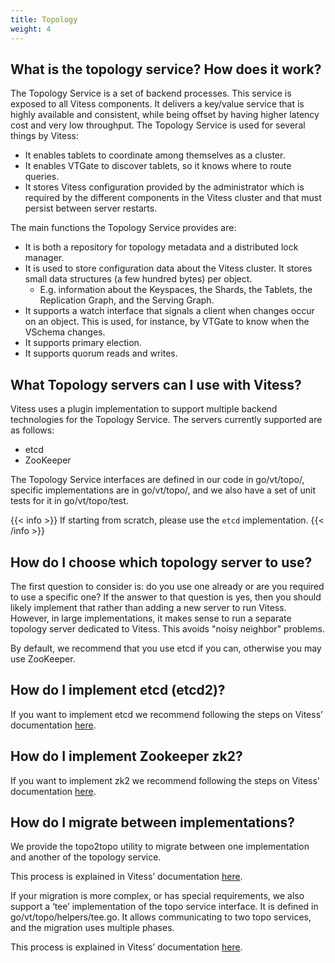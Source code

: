 ```yaml
---
title: Topology
weight: 4
---
```


## What is the topology service? How does it work?

The Topology Service is a set of backend processes. This service is exposed to all Vitess components. It delivers a key/value service that is highly available and consistent, while being offset by having higher latency cost and very low throughput. The Topology Service is used for several things by Vitess:

* It enables tablets to coordinate among themselves as a cluster.
* It enables VTGate to discover tablets, so it knows where to route queries.
* It stores Vitess configuration provided by the administrator which is required by the different components in the Vitess cluster and that must persist between server restarts.

The main functions the Topology Service provides are:

* It is both a repository for topology metadata and a distributed lock manager. 
* It is used to store configuration data about the Vitess cluster. It stores small data structures (a few hundred bytes) per object.
	* E.g. information about the Keyspaces, the Shards, the Tablets, the Replication Graph, and the Serving Graph. 
* It supports a watch interface that signals a client when changes occur on an object. This is used, for instance, by VTGate to know when the VSchema changes.
* It supports primary election.
* It supports quorum reads and writes.

## What Topology servers can I use with Vitess?

Vitess uses a plugin implementation to support multiple backend technologies for the Topology Service. The servers currently supported are as follows:
* etcd
* ZooKeeper

The Topology Service interfaces are defined in our code in go/vt/topo/, specific implementations are in go/vt/topo/<name>, and we also have a set of unit tests for it in go/vt/topo/test.

{{< info >}}
If starting from scratch, please use the `etcd` implementation.
{{< /info >}}

## How do I choose which topology server to use?

The first question to consider is: do you use one already or are you required to use a specific one? If the answer to that question is yes, then you should likely implement that rather than adding a new server to run Vitess.
However, in large implementations, it makes sense to run a separate topology server dedicated to Vitess. This avoids "noisy neighbor" problems.

By default, we recommend that you use etcd if you can, otherwise you may use ZooKeeper.

## How do I implement etcd (etcd2)?

If you want to implement etcd we recommend following the steps on Vitess’ documentation [here](https://vitess.io/docs/reference/features/topology-service/#etcd-etcd2-implementation-new-version-of-etcd).

## How do I implement Zookeeper zk2?

If you want to implement zk2 we recommend following the steps on Vitess’ documentation [here](https://vitess.io/docs/reference/features/topology-service/#zookeeper-zk2-implementation).

## How do I migrate between implementations?

We provide the topo2topo utility to migrate between one implementation and another of the topology service. 

This process is explained in Vitess’ documentation [here](https://vitess.io/docs/reference/features/topology-service/#migration-between-implementations).

If your migration is more complex, or has special requirements, we also support a ‘tee’ implementation of the topo service interface. It is defined in go/vt/topo/helpers/tee.go. It allows communicating to two topo services, and the migration uses multiple phases.

This process is explained in Vitess’ documentation [here](https://vitess.io/docs/reference/features/topology-service/#migration-using-the-tee-implementation).
